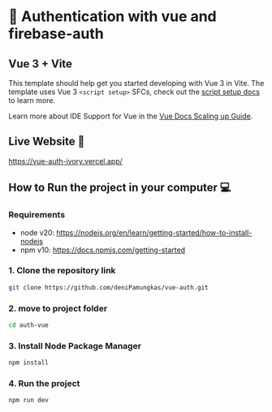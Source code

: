 # :closed_lock_with_key: Authentication with vue and firebase-auth
## Vue 3 + Vite

This template should help get you started developing with Vue 3 in Vite. The template uses Vue 3 `<script setup>` SFCs, check out the [script setup docs](https://v3.vuejs.org/api/sfc-script-setup.html#sfc-script-setup) to learn more.

Learn more about IDE Support for Vue in the [Vue Docs Scaling up Guide](https://vuejs.org/guide/scaling-up/tooling.html#ide-support).

## Live Website :rocket:
https://vue-auth-ivory.vercel.app/

## How to Run the project in your computer 💻

### Requirements
- node v20: https://nodejs.org/en/learn/getting-started/how-to-install-nodejs
- npm v10: https://docs.npmjs.com/getting-started

### 1. Clone the repository link

```bash
git clone https://github.com/deniPamungkas/vue-auth.git
```

### 2. move to project folder

```bash
cd auth-vue
```

### 3. Install Node Package Manager

```bash
npm install
```

### 4. Run the project

```bash
npm run dev
```

